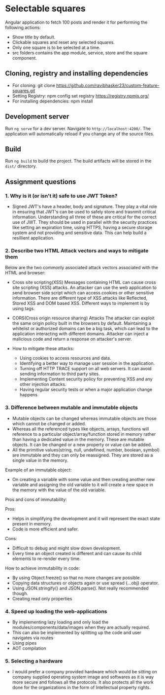 # Selectable squares

Angular application to fetch 100 posts and render it for performing the following actions:
 - Show title by default.
 - Clickable squares and reset any selected squares.
 - Only one square is to be selected at a time.
 - src folders contains the app module, service, store and the square component.


## Cloning, registry and installing dependencies
 - For cloning: git clone https://github.com/ravibhasker23/custom-feature-squares.git
 - Setting Registry: npm config set registry https://registry.npmjs.org/
 - For installing dependencies: npm install

## Development server

Run `ng serve` for a dev server. Navigate to `http://localhost:4200/`. The application will automatically reload if you change any of the source files.

## Build

Run `ng build` to build the project. The build artifacts will be stored in the `dist/` directory.


## Assignment questions

### 1. Why is it (or isn't it) safe to use JWT Token? 
- Signed JWT's have a header, body and signature. They play a vital role in ensuring that JWT's can be used to safely store and trasnmit critical information. Understanding all three of these are critical for the correct use of JWT. They should be used in parallel with the security practices like setting an expiration time, using HTTPS, having a secure storage system and not providing and sensitive data. This can help build a resillient application.

### 2. Describe two HTML Attack vectors and ways to mitigate them
Below are the two commonly associated attack vectors associated with the HTML and browser:
- Cross site scripting(XSS)
Messages containing HTML can cause cross site scripting (XSS) attacks. An attacker can use the web application to send browser side  script which can access cookies or other sensitive information. There are different type of XSS attacks like Reflected, Stored XSS and DOM based XSS. Different ways to implement is by using <script></script> tags.

- CORS(Cross origin resource sharing) Attacks 
The attacker can exploit the same origin policy built in the browsers by default. Maintaining a whitelist or authorized domains can be a big task, which can lead to the application interacting with different domains. Attacker can inject a malicious code and return a response on attacker's server.

- How to mitigate these attacks:
  - Using cookies to access resources and data.
  - Identifying a better way to manage user session in the application.
  - Turning off HTTP TRACE support on all web servers. It can avoid sending information to third party sites.
  - Implementing Content security policy for preventing XSS and any other injection attacks.
  - Having regular security tests or when a major application change happens

### 3. Difference between mutable and immutable objects
- Mutable objects can be changed whereas immutable objects are those which cannot be changed or added.
- Whereas all the referenced types like objects, arrays, functions will reference to a particular object/array/function stored in memory rather than having a dedicated value in the memory. These are mutable objects. It can be changed or a new property or value can be added.
- All the primitive values(string, null, undefined, number, boolean, symbol) are immutable and they can only be reassigned. They are stored as a single value in the memory.

Example of an immutable object:

- On creating a variable with some value and then creating another new variable and assigning the old variable to it will create a new space in the memory with the value of the old variable.

Pros and cons of immutability:

Pros:
 - Helps in simplifying the development and it will represent the exact state present in memory.
 - Code is more efficient and safer.

Cons:
 - Difficult to debug and might slow down development.
 - Every time an object created is different and can cause its child elements to re-render every time.

How to achieve immutability in code:
 - By using Object.freeze() so that no more changes are possible.
 - Copying data structures or objects again or use spread {...obj} operator.
 - Using JSON.stringify() and JSON.parse(). Not really recommended though.
 - Creating read only properties

### 4. Speed up loading the web-applications
 - By implementing lazy loading and only load the modules/components/data/images when they are actually required.
  - This can also be implemented by splitting up the code and user navigates via routes
 - Using pipes
 - AOT compilation


### 5. Selecting a hardware
 - I would prefer a company provided hardware which would be sitting on company supplied operating system image and softwares as it is way more secure and follows all the protocols. It also protects all the work done for the organizations in the form of Intellectual property rights.



